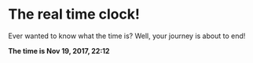 # The real time clock!

Ever wanted to know what the time is? Well, your journey is about to end!

**The time is Nov 19, 2017, 22:12**